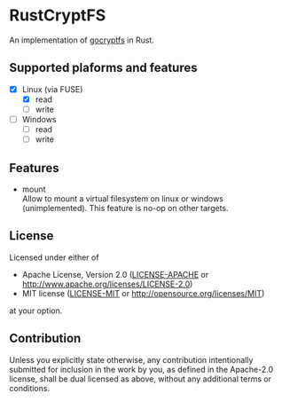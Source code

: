 # RustCryptFS
An implementation of [gocryptfs](https://github.com/rfjakob/gocryptfs) in Rust.

## Supported plaforms and features
- [x] Linux (via FUSE)
    - [x] read
    - [ ] write
- [ ] Windows
    - [ ] read
    - [ ] write

## Features
- mount\
    Allow to mount a virtual filesystem on linux or windows (unimplemented). This feature is no-op on other targets.

## License

Licensed under either of

 * Apache License, Version 2.0
   ([LICENSE-APACHE](LICENSE-APACHE) or http://www.apache.org/licenses/LICENSE-2.0)
 * MIT license
   ([LICENSE-MIT](LICENSE-MIT) or http://opensource.org/licenses/MIT)

at your option.

## Contribution

Unless you explicitly state otherwise, any contribution intentionally submitted
for inclusion in the work by you, as defined in the Apache-2.0 license, shall be
dual licensed as above, without any additional terms or conditions.